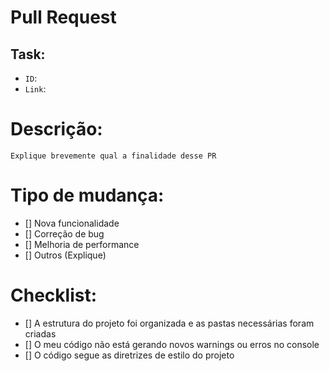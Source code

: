 # Pull Request

## Task:

 - `ID`:
 - `Link`:

# Descrição:

`Explique brevemente qual a finalidade desse PR`

# Tipo de mudança:

  - [] Nova funcionalidade
  - [] Correção de bug
  - [] Melhoria de performance
  - [] Outros (Explique)

# Checklist:

  - [] A estrutura do projeto foi organizada e as pastas necessárias foram criadas
  - [] O meu código não está gerando novos warnings ou erros no console
  - [] O código segue as diretrizes de estilo do projeto